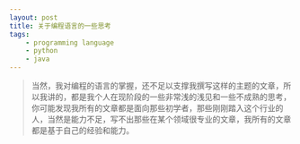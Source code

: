 ```yaml
---
layout: post
title: 关于编程语言的一些思考
tags: 
    - programming language
    - python
    - java
---
```

> 当然，我对编程的语言的掌握，还不足以支撑我撰写这样的主题的文章，所以我讲的，都是我个人在现阶段的一些非常浅的浅见和一些不成熟的思考，你可能发现我所有的文章都是面向那些初学者，那些刚刚踏入这个行业的人，当然是能力不足，写不出那些在某个领域很专业的文章，我所有的文章都是基于自己的经验和能力。
